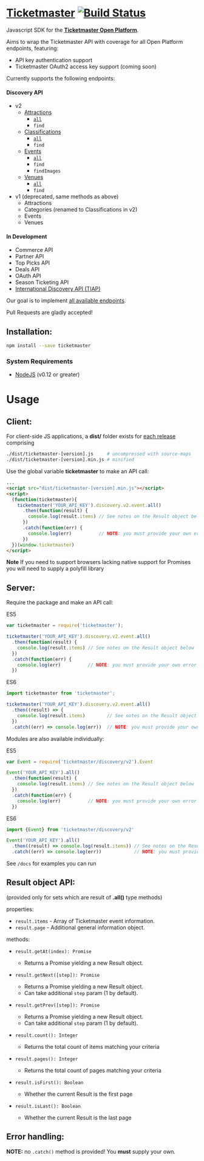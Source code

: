 # **[Ticketmaster](https://www.npmjs.com/package/ticketmaster)** [![Build Status](https://travis-ci.org/ticketmaster-api/sdk-javascript.svg?branch=master)](https://travis-ci.org/ticketmaster-api/sdk-javascript)


Javascript SDK for the **[Ticketmaster Open Platform](http://developer.ticketmaster.com/)**.

Aims to wrap the Ticketmaster API with coverage for all Open Platform endpoints, featuring:
 - API key authentication support
 - Ticketmaster OAuth2 access key support (coming soon)

Currently supports the following endpoints:

#### Discovery API
- v2
  - [Attractions](http://developer.ticketmaster.com/products-and-docs/apis/discovery/v2/#search-attractions-v2)
    - [`all`](http://developer.ticketmaster.com/products-and-docs/apis/discovery/v2/#query-parameters-3)
    - `find`
  - [Classifications](http://developer.ticketmaster.com/products-and-docs/apis/discovery/v2/#search-classifications-v2)
    - [`all`](http://developer.ticketmaster.com/products-and-docs/apis/discovery/v2/#query-parameters-5)
    - `find`
  - [Events](http://developer.ticketmaster.com/products-and-docs/apis/discovery/v2/#srch-events-v2)
    - [`all`](http://developer.ticketmaster.com/products-and-docs/apis/discovery/v2/#query-parameters)
    - `find`
    - `findImages`
  - [Venues](http://developer.ticketmaster.com/products-and-docs/apis/discovery/v2/#search-venues-v2)
    - [`all`](http://developer.ticketmaster.com/products-and-docs/apis/discovery/v2/#query-parameters-7)
    - `find`
- v1 (deprecated, same methods as above)
  - Attractions
  - Categories (renamed to Classifications in v2)
  - Events
  - Venues

#### In Development
- Commerce API
- Partner API
- Top Picks API
- Deals API
- OAuth API
- Season Ticketing API
- [International Discovery API (TIAP)](http://docs.ticketmasterdiscoveryapi.apiary.io/#)

Our goal is to implement [all available endpoints](http://developer.ticketmaster.com/).

Pull Requests are gladly accepted!

## Installation:

```bash
npm install --save ticketmaster
```

### System Requirements

- [NodeJS](https://nodejs.org) (v0.12 or greater)


# Usage

## Client:

For client-side JS applications, a **dist/** folder exists for
[each release](https://github.com/ticketmaster-api/sdk-javascript/releases)
comprising

```bash
./dist/ticketmaster-[version].js     # uncompressed with source-maps
./dist/ticketmaster-[version].min.js # minified
```

Use the global variable **ticketmaster** to make an API call:

```html
...
<script src="dist/ticketmaster-[version].min.js"></script>
<script>
  (function(ticketmaster){
    ticketmaster('YOUR_API_KEY').discovery.v2.event.all()
      .then(function(result) {
        console.log(result.items) // See notes on the Result object below
      })
      .catch(function(err) {
        console.log(err)          // NOTE: you must provide your own error handler
      })
  })(window.ticketmaster)
</script>
```

**Note** If you need to support browsers lacking native support for Promises you will need to supply a polyfill library

## Server:

Require the package and make an API call:

ES5
```javascript
var ticketmaster = require('ticketmaster');

ticketmaster('YOUR_API_KEY').discovery.v2.event.all()
  .then(function(result) {
    console.log(result.items) // See notes on the Result object below
  })
  .catch(function(err) {
    console.log(err)          // NOTE: you must provide your own error handler
  })
```

ES6
```javascript
import ticketmaster from 'ticketmaster';

ticketmaster('YOUR_API_KEY').discovery.v2.event.all()
  .then((result) => {
    console.log(result.items)        // See notes on the Result object below
  })
  .catch((err) => console.log(err))  // NOTE: you must provide your own error handler
```

Modules are also available individually:

ES5
```javascript
var Event = require('ticketmaster/discovery/v2').Event

Event('YOUR_API_KEY').all()
  .then(function(result) {
    console.log(result.items) // See notes on the Result object below
  })
  .catch(function(err) {
    console.log(err)          // NOTE: you must provide your own error handler
  })
```

ES6
```javascript
import {Event} from 'ticketmaster/discovery/v2'

Event('YOUR_API_KEY').all()
  .then((result) => console.log(result.items)) // See notes on the Result object below
  .catch((err) => console.log(err))            // NOTE: you must provide your own error handler
```

See `/docs` for examples you can run

## Result object API:

(provided only for sets which are result of **.all()** type methods)

properties:

- `result.items` - Array of Ticketmaster event information.
- `result.page` - Additional general information object.

methods:

- `result.getAt(index): Promise`
  - Returns a Promise yielding a new Result object.

- `result.getNext([step]): Promise`
  - Returns a Promise yielding a new Result object.
  - Can take additional `step` param (1 by default).

- `result.getPrev([step]): Promise`
  - Returns a Promise yielding a new Result object.
  - Can take additional `step` param (1 by default).

- `result.count(): Integer`
  - Returns the total count of items matching your criteria

- `result.pages(): Integer`
  - Returns the total count of pages matching your criteria

- `result.isFirst(): Boolean`
  - Whether the current Result is the first page

- `result.isLast(): Boolean`
  - Whether the current Result is the last page


## Error handling:

**NOTE:** no `.catch()` method is provided! You **must** supply your own.
